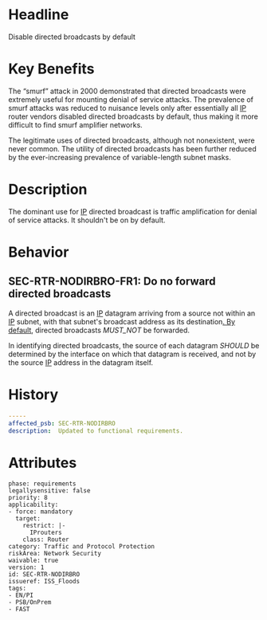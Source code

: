 # Headline

Disable directed broadcasts by default

# Key Benefits

The “smurf” attack in 2000 demonstrated that directed broadcasts were
extremely useful for mounting denial of service attacks. The prevalence
of smurf attacks was reduced to nuisance levels only after essentially
all [IP](#DEF_IP) router vendors disabled directed broadcasts by
default, thus making it more difficult to find smurf amplifier networks.

The legitimate uses of directed broadcasts, although not nonexistent,
were never common. The utility of directed broadcasts has been further
reduced by the ever-increasing prevalence of variable-length subnet
masks.

# Description

The dominant use for [IP](#DEF_IP) directed broadcast is traffic
amplification for denial of service attacks. It shouldn't be on by
default.

# Behavior

## SEC-RTR-NODIRBRO-FR1: Do no forward directed broadcasts

A directed broadcast is an [IP](#DEF_IP) datagram arriving from a source
not within an [IP](#DEF_IP) subnet, with that subnet's broadcast address
as its destination[. By default](#DEF_Default), directed broadcasts
_MUST_NOT_ be forwarded.

In identifying directed broadcasts, the source of each datagram
_SHOULD_ be determined by the interface on which that datagram is
received, and not by the source [IP](#DEF_IP) address in the datagram
itself.

# History

```yaml
-----
affected_psb: SEC-RTR-NODIRBRO
description:  Updated to functional requirements. 

```

# Attributes

    phase: requirements
    legallysensitive: false
    priority: 8
    applicability:
    - force: mandatory
      target:
        restrict: |-
          IProuters
        class: Router
    category: Traffic and Protocol Protection
    riskArea: Network Security
    waivable: true
    version: 1
    id: SEC-RTR-NODIRBRO
    issueref: ISS_Floods
    tags:
    - EN/PI
    - PSB/OnPrem
    - FAST
